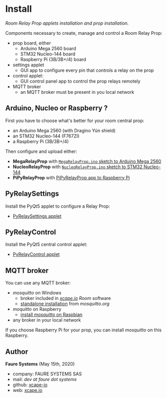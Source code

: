 ﻿# Install
*Room Relay Prop applets installation and prop installation.*

Components necessary to create, manage and control a Room Relay Prop:

* prop board, either
    - Arduino Mega 2560 board
    - STM32 Nucleo-144 board
    - Raspberry Pi (3B/3B+/4) board
* settings applet
    - GUI app to configure every pin that controls a relay on the prop
* control applet:
    - GUI control panel app to control the prop relays remotely 
* MQTT broker
    - an MQTT broker must be present in you local network
    

## Arduino, Nucleo or Raspberry ?
First you have to choose what's better for your room central prop:

* an Arduino Mega 2560 (with Dragino Yún shield)
* an STM32 Nucleo-144 (F767ZI)
* a Raspberry Pi (3B/3B+/4)

Then configure and upload either:

* **MegaRelayProp** with [`MegaRelayProp.ino` sketch to Arduino Mega 2560](https://github.com/xcape-io/RelayProp/tree/master/MegaRelayProp#megarelayprop)
* **NucleoRelayProp** with [`NucleoRelayProp.ino` sketch to STM32 Nucleo-144](https://github.com/xcape-io/RelayProp/tree/master/NucleoRelayProp#nucleorelayprop)
* **PiPyRelayProp** with [PiPyRelayProp app to Raspberry Pi](https://github.com/xcape-io/RelayProp/tree/master/PiPyRelayProp#pipyrelayprop)


## PyRelaySettings
Install the PyQt5 applet to configure a Relay Prop:

* [PyRelaySettings applet](https://github.com/xcape-io/RelayProp/tree/master/PyRelaySettings#pycentralsettings)



## PyRelayControl
Install the PyQt5 central control applet:

* [PyRelayControl applet](https://github.com/xcape-io/RelayProp/tree/master/PyRelayControl#pycentralcontrol)


## MQTT broker
You can use any MQTT broker:

* *mosquitto* on Windows
    - broker included in *<a href="https://xcape.io/" target="_blank">xcape.io</a> Room* software
    - <a href="https://mosquitto.org/download/" target="_blank">standalone installation</a> from *mosquitto.org*
* *moquitto* on Raspberry
    - <a href="https://github.com/xcape-io/PyProps/blob/master/RASPBERRY_PI_PROPS.md#5-install-mosquitto-broker" target="_blank">install *mosquitto* on Raspbian</a>
* any broker in your local network

If you choose Raspberry Pi for your prop, you can install *mosquitto* on this Raspberry.


## Author

**Faure Systems** (May 15th, 2020)
* company: FAURE SYSTEMS SAS
* mail: *dev at faure dot systems*
* github: <a href="https://github.com/xcape-io?tab=repositories" target="_blank">xcape-io</a>
* web: <a href="https://xcape.io/" target="_blank">xcape.io</a>